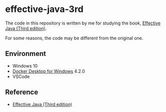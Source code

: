 # effective-java-3rd

The code in this repository is written by me for studying the book, [Effective Java (Third edition)](https://www.amazon.co.jp/Effective-Java-English-Joshua-Bloch-ebook/dp/B078H61SCH/ref=sr_1_2?__mk_ja_JP=%E3%82%AB%E3%82%BF%E3%82%AB%E3%83%8A&crid=11VAOPBYIWQK6&keywords=effective+java&qid=1658037810&sprefix=effective+java%2Caps%2C216&sr=8-2).

For some reasons, the code may be different from the original one.

## Environment

- Windows 10
- [Docker Desktop for Windows](https://www.docker.com/products/docker-desktop) 4.2.0
- VSCode

## Reference
- [Effective Java (Third edition)](https://www.amazon.co.jp/Effective-Java-English-Joshua-Bloch-ebook/dp/B078H61SCH/ref=sr_1_2?__mk_ja_JP=%E3%82%AB%E3%82%BF%E3%82%AB%E3%83%8A&crid=11VAOPBYIWQK6&keywords=effective+java&qid=1658037810&sprefix=effective+java%2Caps%2C216&sr=8-2)